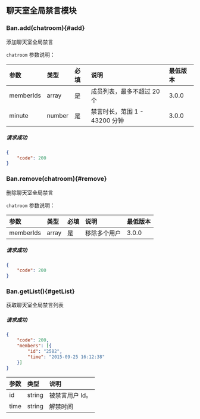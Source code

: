 ## 聊天室全局禁言模块

### Ban.add(chatroom){#add}

添加聊天室全局禁言

`chatroom` 参数说明：

| 参数   	 |	类型		| 必填	| 说明 							|最低版本		|
| :----------|:--------	|:-----	|:------------------------------|:-------- |
|	memberIds |	array	|	是 	| 成员列表，最多不超过 20 个		|3.0.0|
|	minute |	number	|	是 	| 禁言时长，范围 1 - 43200 分钟	| 3.0.0|

##### 请求成功

```json
{
    "code": 200
}
```

### Ban.remove(chatroom){#remove}

删除聊天室全局禁言

`chatroom` 参数说明：

| 参数   	 |	类型		| 必填	| 说明 							|最低版本		|
| :----------|:--------	|:-----	|:------------------------------|:-------- |
|	memberIds|	array	|	是 	| 移除多个用户 					| 3.0.0 |

##### 请求成功

```json
{
    "code": 200
}
```
### Ban.getList(){#getList}

获取聊天室全局禁言列表

##### 请求成功

```json
{
	"code": 200,
	"members": [{
		"id": "2582",
		"time": "2015-09-25 16:12:38"
	}]
}
```
| 参数   	 |	类型		| 说明 							
| :----------|:--------	|:------------------------------
|	id 		 |	string	| 被禁言用户 Id。						
|	time	 |	string	| 解禁时间						
